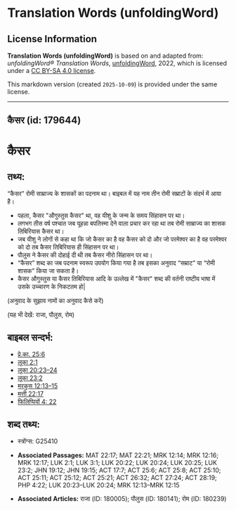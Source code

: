 # Translation Words (unfoldingWord)

## License Information

**Translation Words (unfoldingWord)** is based on and adapted from: _unfoldingWord® Translation Words_, [unfoldingWord](https://unfoldingword.org/utw), 2022, which is licensed under a [CC BY-SA 4.0 license](https://creativecommons.org/licenses/by-sa/4.0/legalcode.en).

This markdown version (created `2025-10-09`) is provided under the same license.



--------------------------------

## कैसर (id: 179644)

कैसर
====

तथ्य:
-----

“कैसर” रोमी साम्राज्य के शासकों का पदनाम था। बाइबल में यह नाम तीन रोमी सम्राटों के संदर्भ में आया है।

* पहला, कैसर "औगुस्तुस कैसर" था, वह यीशु के जन्म के समय सिंहासन पर था।
* लगभग तीस वर्ष पश्चात जब यूहन्ना बपतिस्मा देने वाला प्रचार कर रहा था तब रोमी साम्राज्य का शासक तिबिरियास कैसर था।
* जब यीशु ने लोगों से कहा था कि जो कैसर का है वह कैसर को दो और जो परमेश्वर का है वह परमेश्वर को दो तब कैसर तिबिरियास ही सिंहासन पर था।
* पौलुस ने कैसर की दोहाई दी थी तब कैसर नीरो सिंहासन पर था।
* “कैसर” शब्द का जब पदनाम स्वरूप उपयोग किया गया है तब इसका अनुवाद “सम्राट” या “रोमी शासक” किया जा सकता है।
* कैसर औगुस्तुस या कैसर तिबिरियास आदि के उल्लेख में "कैसर" शब्द की वर्तनी राष्टीय भाषा में उसके उच्चारण के निकटतम हो\|

(अनुवाद के सुझाव नामों का अनुवाद कैसे करें)

(यह भी देखें: राजा, पौलुस, रोम)

बाइबल सन्दर्भ:
--------------

* [प्रे.का. 25:6](https://ref.ly/Acts25:6)
* [लूका 2:1](https://ref.ly/Luke2:1)
* [लूका 20:23–24](https://ref.ly/Luke20:23-Luke20:24)
* [लूका 23:2](https://ref.ly/Luke23:2)
* [मरकुस 12:13–15](https://ref.ly/Mark12:13-Mark12:15)
* [मत्ती 22:17](https://ref.ly/Matt22:17)
* [फिलिप्पियों 4: 22](https://ref.ly/Phil4:0)

शब्द तथ्य:
----------

* स्त्रोंग्स: G25410

* **Associated Passages:** MAT 22:17; MAT 22:21; MRK 12:14; MRK 12:16; MRK 12:17; LUK 2:1; LUK 3:1; LUK 20:22; LUK 20:24; LUK 20:25; LUK 23:2; JHN 19:12; JHN 19:15; ACT 17:7; ACT 25:6; ACT 25:8; ACT 25:10; ACT 25:11; ACT 25:12; ACT 25:21; ACT 26:32; ACT 27:24; ACT 28:19; PHP 4:22; LUK 20:23–LUK 20:24; MRK 12:13–MRK 12:15
* **Associated Articles:** राजा (ID: 180005); पौलुस (ID: 180141); रोम (ID: 180239)

